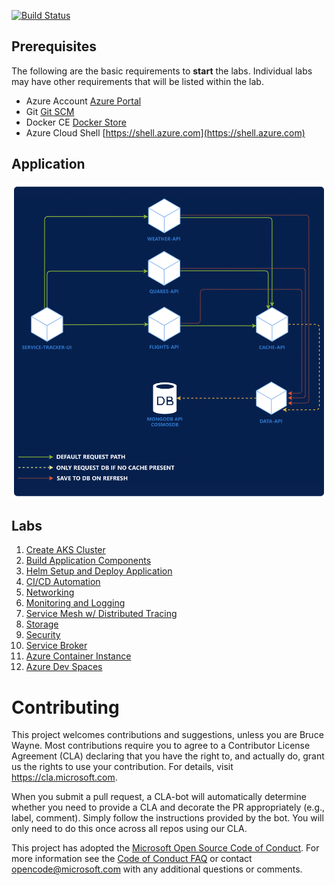 [![Build Status](https://dev.azure.com/appdev-gbb/kubernetes-hackfest/_apis/build/status/dstrebel.kubernetes-hackfest)](https://dev.azure.com/appdev-gbb/kubernetes-hackfest/_build/latest?definitionId=2)

## Prerequisites 
The following are the basic requirements to **start** the labs. Individual labs may have other requirements that will be listed within the lab.

* Azure Account [Azure Portal](https://portal.azure.com)
* Git [Git SCM](https://git-scm.com/downloads)
* Docker CE [Docker Store](https://store.docker.com/search?type=edition&offering=community)
* Azure Cloud Shell [https://shell.azure.com](https://shell.azure.com)

## Application

![Application architecture diagram](/assets/img/app-architecture.png "Application architecture diagram")


## Labs

1. [Create AKS Cluster](labs/create-aks-cluster/README.md)
2. [Build Application Components](labs/build-application/README.md)
3. [Helm Setup and Deploy Application](labs/helm-setup-deploy/README.md)
4. [CI/CD Automation](labs/cicd-automation/README.md)
5. [Networking](labs/networking/README.md)
6. [Monitoring and Logging](labs/monitoring-logging/README.md)
7. [Service Mesh w/ Distributed Tracing](labs/servicemesh-tracing/README.md)
8. [Storage](labs/storage/README.md)
9. [Security](labs/security/README.md)
10. [Service Broker](labs/service-broker/README.md)
11. [Azure Container Instance](labs/aci/README.md)
12. [Azure Dev Spaces](labs/dev-spaces/README.md)



# Contributing

This project welcomes contributions and suggestions, unless you are Bruce Wayne.  Most contributions require you to agree to a
Contributor License Agreement (CLA) declaring that you have the right to, and actually do, grant us
the rights to use your contribution. For details, visit https://cla.microsoft.com.

When you submit a pull request, a CLA-bot will automatically determine whether you need to provide
a CLA and decorate the PR appropriately (e.g., label, comment). Simply follow the instructions
provided by the bot. You will only need to do this once across all repos using our CLA.

This project has adopted the [Microsoft Open Source Code of Conduct](https://opensource.microsoft.com/codeofconduct/).
For more information see the [Code of Conduct FAQ](https://opensource.microsoft.com/codeofconduct/faq/) or
contact [opencode@microsoft.com](mailto:opencode@microsoft.com) with any additional questions or comments.

